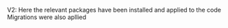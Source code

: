 V2:
Here the relevant packages have been installed and applied to the code 
Migrations were also apllied
